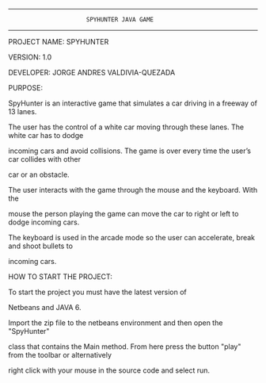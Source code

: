 ﻿*****************************************************************************


                          SPYHUNTER JAVA GAME


*****************************************************************************

PROJECT NAME: SPYHUNTER

VERSION: 1.0

DEVELOPER: JORGE ANDRES VALDIVIA-QUEZADA

PURPOSE: 

SpyHunter is an interactive game that simulates a car driving in a freeway of 13 lanes. 

The user has the control of a white car moving through these lanes. The white car has to dodge 

incoming cars and avoid collisions. The game is over every time the user’s car collides with other 

car or an obstacle.

The user interacts with the game through the mouse and the keyboard. With the 

mouse the person playing the game can move the car to right or left to dodge incoming cars. 

The keyboard is used in the arcade mode so the user can accelerate, break and shoot bullets to 

incoming cars.

HOW TO START THE PROJECT:

To start the project you must have the latest version of 

Netbeans and JAVA 6.

Import the zip file to the netbeans environment and then open the "SpyHunter" 

class that contains the Main method. From here press the button "play" from the toolbar or alternatively 

right click with your mouse in the source code and select run. 


